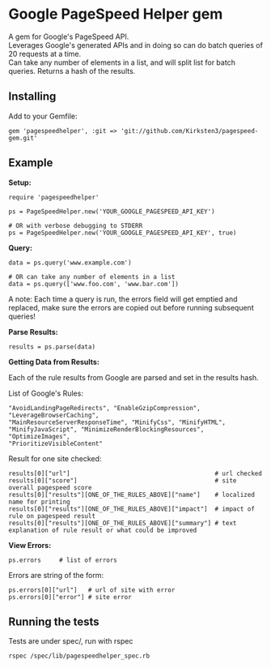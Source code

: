 # Google PageSpeed Helper gem

A gem for Google's PageSpeed API.<br />
Leverages Google's generated APIs and in doing so can do batch queries of 20 requests at a time.<br />
Can take any number of elements in a list, and will split list for batch queries.
Returns a hash of the results.<br />

## Installing

Add to your Gemfile:
```
gem 'pagespeedhelper', :git => 'git://github.com/Kirksten3/pagespeed-gem.git'
```

## Example

**Setup:**
```
require 'pagespeedhelper'

ps = PageSpeedHelper.new('YOUR_GOOGLE_PAGESPEED_API_KEY')

# OR with verbose debugging to STDERR
ps = PageSpeedHelper.new('YOUR_GOOGLE_PAGESPEED_API_KEY', true)
```


**Query:**
```
data = ps.query('www.example.com')

# OR can take any number of elements in a list
data = ps.query(['www.foo.com', 'www.bar.com'])
```
A note: Each time a query is run, the errors field will get emptied and replaced, make sure the errors are copied out before running subsequent queries!


**Parse Results:**
```
results = ps.parse(data)
```


**Getting Data from Results:**

Each of the rule results from Google are parsed and set in the results hash.

List of Google's Rules: 
```
"AvoidLandingPageRedirects", "EnableGzipCompression", "LeverageBrowserCaching", 
"MainResourceServerResponseTime", "MinifyCss", "MinifyHTML", 
"MinifyJavaScript", "MinimizeRenderBlockingResources", "OptimizeImages", 
"PrioritizeVisibleContent"
```

Result for one site checked:
```
results[0]["url"]                                        # url checked
results[0]["score"]                                      # site overall pagespeed score
results[0]["results"][ONE_OF_THE_RULES_ABOVE]["name"]    # localized name for printing
results[0]["results"][ONE_OF_THE_RULES_ABOVE]["impact"]  # impact of rule on pagespeed result
results[0]["results"][ONE_OF_THE_RULES_ABOVE]["summary"] # text explanation of rule result or what could be improved
```


**View Errors:**
```
ps.errors     # list of errors
```

Errors are string of the form:
```
ps.errors[0]["url"]   # url of site with error
ps.errors[0]["error"] # site error
```

## Running the tests

Tests are under spec/, run with rspec
```
rspec /spec/lib/pagespeedhelper_spec.rb
```
